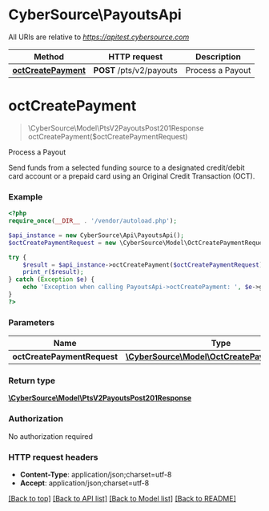 # CyberSource\PayoutsApi

All URIs are relative to *https://apitest.cybersource.com*

Method | HTTP request | Description
------------- | ------------- | -------------
[**octCreatePayment**](PayoutsApi.md#octCreatePayment) | **POST** /pts/v2/payouts | Process a Payout


# **octCreatePayment**
> \CyberSource\Model\PtsV2PayoutsPost201Response octCreatePayment($octCreatePaymentRequest)

Process a Payout

Send funds from a selected funding source to a designated credit/debit card account or a prepaid card using an Original Credit Transaction (OCT).

### Example
```php
<?php
require_once(__DIR__ . '/vendor/autoload.php');

$api_instance = new CyberSource\Api\PayoutsApi();
$octCreatePaymentRequest = new \CyberSource\Model\OctCreatePaymentRequest(); // \CyberSource\Model\OctCreatePaymentRequest | 

try {
    $result = $api_instance->octCreatePayment($octCreatePaymentRequest);
    print_r($result);
} catch (Exception $e) {
    echo 'Exception when calling PayoutsApi->octCreatePayment: ', $e->getMessage(), PHP_EOL;
}
?>
```

### Parameters

Name | Type | Description  | Notes
------------- | ------------- | ------------- | -------------
 **octCreatePaymentRequest** | [**\CyberSource\Model\OctCreatePaymentRequest**](../Model/OctCreatePaymentRequest.md)|  |

### Return type

[**\CyberSource\Model\PtsV2PayoutsPost201Response**](../Model/PtsV2PayoutsPost201Response.md)

### Authorization

No authorization required

### HTTP request headers

 - **Content-Type**: application/json;charset=utf-8
 - **Accept**: application/json;charset=utf-8

[[Back to top]](#) [[Back to API list]](../../README.md#documentation-for-api-endpoints) [[Back to Model list]](../../README.md#documentation-for-models) [[Back to README]](../../README.md)

